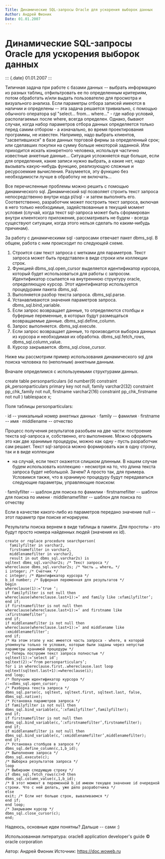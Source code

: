 ```yaml
---
Title: Динамические SQL-запросы Oracle для ускорения выборок данных
Author: Андрей Фионик
Date: 01.01.2007
---
```



Динамические SQL-запросы Oracle для ускорения выборок данных
============================================================

::: {.date}
01.01.2007
:::

Типичная задача при работе с базами данных -- выбрать информацию из
разных таблиц, отфильтровать ее по определенным критериям, потом
обработать и/или выдать пользователю для просмотра и визуального
анализа. Если параметры отбора записей имеются в наличии и определены --
эта задача решается тривиально, с помощью обычного оператора sql
"select... from... where..." - где набор условий, располагаемых после
where, всегда определен. Однако, бывают случаи, когда набор параметров
отбора данных определяется только перед самим отбором - а изначально, во
время проектирования программы, не известен.
Например, надо выбрать клиентов, "засветившихся" в базе данных торговой
фирмы за определенный срок; или сделавших покупки на сумму больше
некоторой заданной.
Или приходится искать конкретного человека, используя частично известные
анкетные данные...
Ситуация усложняется еще больше, если для определения, какие записи
нужно выбрать, а какие нет, надо вызывать какую-нибудь функцию,
реализующую сложные и ресурсоемкие вычисления. Разумеется, эту функцию
без необходимости лучше в обработку не включать...

Все перечисленные проблемы можно решить с помощью динамического sql.
Динамический sql позволяет строить текст запроса непосредственно внутри
кода pl/sql - и затем выполнять его. Соответственно, разработчик может
построить текст запроса, включая в него только необходимые,
задействованные в текущий момент условия (случай, когда текст
sql-запроса может быть сформирован внутри клиентского приложения,
рассматривать не будем - всегда существуют ситуации, когда этого нельзя
сделать по каким-нибудь причинам).

За работу с динамическими sql -запросами отвечает пакет dbms\_sql. В
общем, работа с ним происходит по следующей схеме.
1. Строится сам текст запроса с метками для параметров. Текст запроса
может быть представлен в виде строки или коллекции строк.
2. Функцией dbms\_sql.open\_cursor выделяется идентификатор курсора,
который будет использоваться для работы с запросом. Идентификатор
ссылается на внутреннюю структуру oracle, определяющую курсор. Этот
идентификатор используется процедурами пакета dbms\_sql.
3. Выполняется разбор текста запроса. dbms\_sql.parse.
4. Устанавливаются значения параметров запроса.
dbms\_sql.bind\_variable.
5. Если запрос возвращает данные, то определяются столбцы и буферные
переменные, в которых будут размещаться возвращаемые данные.
dbms\_sql.define\_column.
6. Запрос выполняется. dbms\_sql.execute.
7. Если запрос возвращает данные, то производится выборка данных из
курсора и необходимая их обработка. dbms\_sql.fetch\_rows,
dbms\_sql.column\_value.
8. Курсор закрывается. dbms\_sql.close\_cursor.

Ниже мы рассмотрим пример использования динамического sql для поиска
человека по (неполным) анкетным данным.

Вначале определимся с используемыми структурами данных.

create table personparticulars
(id number(9) constraint pk\_personparticulars primary key not null,
family varchar2(32) constraint pp\_chk\_family not null,
firstname varchar2(16) constraint pp\_chk\_firstname not null
)
tablespace x;

Поля таблицы personparticulars:

· id -- уникальный номер анкетных данных
· family -- фамилия
· firstname -- имя
· middlename -- отчество

Процесс получения результатов разобьем на две части: построение текста
sql-запроса и, собственно, его выполнение. Можно оформить это как две
хранимые процедуры, можно как одну - пусть разработчик сам решает. Текст
sql-запроса можно формировать как в одну строку, так и в виде коллекции
- на случай, если текст окажется слишком длинным. В нашем случае будем
использовать коллекцию - несмотря на то, что длина текста запроса будет
небольшой. Зачем? А просто так, для примера.
Условимся также, что в хранимую процедуру будут передаваться следующие
параметры, управляющие поиском:

· familyfilter -- шаблон для поиска по фамилии
· firstnamefilter -- шаблон для поиска по имени
· middlenamefilter -- шаблон для поиска по отчеству

Если в качестве какого-либо из параметров передано значение null -- этот
параметр при поиске игнорируем.

Результаты поиска вернем в виде таблицы в памяти. Для простоты - это
будут просто номера найденных людей (значения их id).

    create or replace procedure searchperson(
      familyfilter in varchar2, 
      firstnamefilter in varchar2, 
      middlenamefilter in varchar2, 
      result in out dbms_sql.varchar2s) is
    sqltext dbms_sql.varchar2s; /* Текст запроса */
    whereclause dbms_sql.varchar2s; /* Часть … where… */
    i integer; /* Счетчик */
    c integer; /* Идентификатор курсора */
    b_id number; /* Буферная переменная для результатов */
    begin
    whereclause(1):=’true ‘;
    if familyfilter is not null then
    whereclause(whereclause.last+1):=’ and family like :xfamilyfilter’;
    end if;
    if firstnamefilter is not null then
    whereclause(whereclause.last+1):=’ and firstname like :xfirstnamefilter’;
    end if;
    if middlenamefilter is not null then
    whereclause(whereclause.last+1):=’ and middlename like :xmiddlenamefilter’;
    end if;
    /* На этом этапе у нас имеется часть запроса - where, в которой упомянуты только те условия, которые были заданы через непустые параметры хранимой процедуры */
    /* Теперь построим текст запроса полностью */
    sqltext(1):=’select id’;
    sqltext(2):=’from personparticulars’;
    for i in whereclause.first..whereclause.last loop
    sqltext(sqltext.last+1):=whereclause(i);
    end loop;
    /* Получаем идентификатор курсора */
    c:=dbms_sql.open_cursor;
    /* Разборка текста запроса */
    dbms_sql.parse(c, sqltext, sqltext.first, sqltext.last, false, dbms_sql.native);
    /* Установка параметров запроса */
    if familyfilter is not null then
    dbms_sql.bind_variable(c,’:xfamilyfilter’,familyfilter);
    end if;
    if firstnamefilter is not null then
    dbms_sql.bind_variable(c,’:xfirstnamefilter’,firstnamefilter);
    end if;
    if middlenamefilter is not null then
    dbms_sql.bind_variable(c,’:xmiddlenamefilter’,middlenamefilter);
    end if;
    /* Установка столбцов в запросе */
    dbms_sql.define_column(c,1,b_id);
    /* Выполнение запроса */
    dbms_sql.execute(c);
    /* Выборка результатов запроса */
    loop
    /* Выбираем следующую строку */
    if dbms_sql.fetch_rows(c)>0 then
    dbms_sql.column_value(c,1,b_id);
    /* В этот момент в переменной b_id имеем текущее значение id очередной строки. Что с ней делать, уже дело разработчика */
    else
    exit; /* Если нет больше строк, вываливаемся */
    end if;
    end loop;
    /* Закрываем курсор */
    dbms_sql.close_cursor(c);
    end; 



Надеюсь, основные идеи понятны?
Дальше -- сами :)

Использованная литература: oracle8 application developer's guide ©
oracle corporation

Автор: Андрей Фионик
Источник:
<https://doc.woweb.ru>
